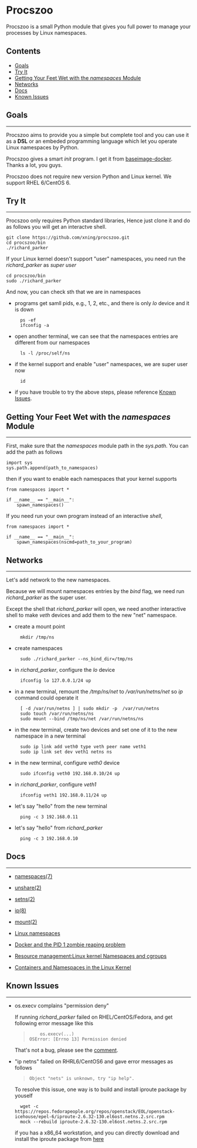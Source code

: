 Procszoo
========

Procszoo is a small Python module that gives you full
power to manage your processes by Linux namespaces.

## Contents
- [Goals](#goals)
- [Try It](#try-it)
- [Getting Your Feet Wet with the *namespaces* Module](#getting-your-feet-wet-with-the-namespaces-module)
- [Networks](#networks)
- [Docs](#docs)
- [Known Issues](#known-issues)

## Goals
--------

Procszoo aims to provide you a simple but complete tool and
you can use it as a **DSL** or an embeded programming language
which let you operate Linux namespaces by Python.

Procszoo gives a smart *init* program. I get it from
[baseimage-docker](https://github.com/phusion/baseimage-docker).
Thanks a lot, you guys.

Procszoo does not require new version Python and Linux
kernel. We support RHEL 6/CentOS 6.

## Try It
---------

Procszoo only requires Python standard libraries, Hence just clone it
and do as follows you will get an interactve shell.

    git clone https://github.com/xning/procszoo.git
    cd procszoo/bin
    ./richard_parker

If your Linux kernel doesn't support "user" namespaces, you need
run the *richard_parker* as *super user*

    cd procszoo/bin
    sudo ./richard_parker

And now, you can check sth that we are in namespaces

* programs get samll pids, e.g., 1, 2, etc., and there is only *lo* device
and it is down

        ps -ef
        ifconfig -a

* open another terminal, we can see that the namespaces entries are different
from our namespaces

        ls -l /proc/self/ns

* if the kernel support and enable "user" namespaces, we are super user now

        id

* if you have trouble to try the above steps, please reference
[Known Issues](#known-issues).

## Getting Your Feet Wet with the *namespaces* Module
-----------------------------------------------------

First, make sure that the *namespaces* module path in the *sys.path*. You
can add the path as follows

    import sys
    sys.path.append(path_to_namespaces)

then if you want to enable each namespaces that your kernel supports

    from namespaces import *
    
    if __name__ == "__main__":
        spawn_namespaces()

If you need run your own program instead of an interactive *shell*, 

    from namespaces import *
    
    if __name__ == "__main__":
        spawn_namespaces(nscmd=path_to_your_program)

## Networks
-----------

Let's add network to the new namespaces.

Because we will mount namespaces entries by the *bind* flag, we need
run *richard_parker* as the super user.

Except the shell that *richard_parker* will open, we need another
interactive shell to make *veth* devices and add them to the new
"net" namespace.

* create a mount point

        mkdir /tmp/ns

* create namespaces

        sudo ./richard_parker --ns_bind_dir=/tmp/ns

* in *richard_parker*, configure the *lo* device

        ifconfig lo 127.0.0.1/24 up

* in a new terminal, remount the */tmp/ns/net* to */var/run/netns/net*
so *ip* command could operate it

        [ -d /var/run/netns ] | sudo mkdir -p  /var/run/netns
        sudo touch /var/run/netns/ns
        sudo mount --bind /tmp/ns/net /var/run/netns/ns

* in the new terminal, create two devices and set one of it to the new
namespace in a new terminal

        sudo ip link add veth0 type veth peer name veth1
        sudo ip link set dev veth1 netns ns

* in the new terminal, configure *veth0* device

        sudo ifconfig veth0 192.168.0.10/24 up

* in *richard_parker*, configure *veth1*

        ifconfig veth1 192.168.0.11/24 up

* let's say "hello" from the new terminal

        ping -c 3 192.168.0.11

* let's say "hello" from *richard_parker*

        ping -c 3 192.168.0.10

## Docs
-------

* [namespaces(7)](http://man7.org/linux/man-pages/man7/namespaces.7.html)

* [unshare(2)](http://man7.org/linux/man-pages/man2/unshare.2.html)

* [setns(2)](http://man7.org/linux/man-pages/man2/setns.2.html)

* [ip(8)](http://man7.org/linux/man-pages/man8/ip.8.html)

* [mount(2)](http://man7.org/linux/man-pages/man2/mount.2.html)

* [Linux namespaces](https://en.wikipedia.org/wiki/Linux_namespaces)

* [Docker and the PID 1 zombie reaping problem](https://blog.phusion.nl/2015/01/20/docker-and-the-pid-1-zombie-reaping-problem/)

* [Resource management:Linux kernel Namespaces and cgroups](http://www.haifux.org/lectures/299/netLec7.pdf)

* [Containers and Namespaces in the Linux Kernel](https://events.linuxfoundation.org/slides/lfcs2010_kolyshkin.pdf)

## Known Issues
---------------

* os.execv complains "permission deny"

    If running *richard_parker* failed on RHEL/CentOS/Fedora, and get following error
    message like this

    >         os.execv(...)
    >     OSError: [Errno 13] Permission denied

    That's not a bug, please see
    the [comment](https://bugzilla.redhat.com/show_bug.cgi?id=1349789#c7).

* "ip netns" failed on RHRL6/CentOS6 and gave error messages as follows

    >     Object "nets" is unknown, try "ip help".

    To resolve this issue, one way is to build and install iproute package by youself

        wget -c https://repos.fedorapeople.org/repos/openstack/EOL/openstack-icehouse/epel-6/iproute-2.6.32-130.el6ost.netns.2.src.rpm
        mock --rebuild iproute-2.6.32-130.el6ost.netns.2.src.rpm

    if you has a x86_64 workstation, and you can directly download and install
    the iproute package from [here](https://repos.fedorapeople.org/repos/openstack/EOL/openstack-icehouse/epel-6/)
